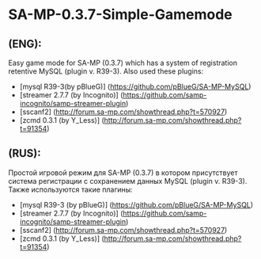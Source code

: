 # SA-MP-0.3.7-Simple-Gamemode
## (ENG):
Easy game mode for SA-MP (0.3.7) which has a system of registration retentive MySQL (plugin v. R39-3). Also used these plugins:

* [mysql R39-3(by pBlueG)] (https://github.com/pBlueG/SA-MP-MySQL)
* [streamer 2.7.7 (by Incognito)] (https://github.com/samp-incognito/samp-streamer-plugin)
* [sscanf2] (http://forum.sa-mp.com/showthread.php?t=570927)
* [zcmd 0.3.1 (by Y_Less)] (http://forum.sa-mp.com/showthread.php?t=91354)



## (RUS):
Простой игровой режим для SA-MP (0.3.7) в котором присутствует система регистрации с сохранением данных MySQL (plugin v. R39-3). Также используются такие плагины:

* [mysql R39-3 (by pBlueG)] (https://github.com/pBlueG/SA-MP-MySQL)
* [streamer 2.7.7 (by Incognito)] (https://github.com/samp-incognito/samp-streamer-plugin)
* [sscanf2] (http://forum.sa-mp.com/showthread.php?t=570927)
* [zcmd 0.3.1 (by Y_Less)] (http://forum.sa-mp.com/showthread.php?t=91354)

